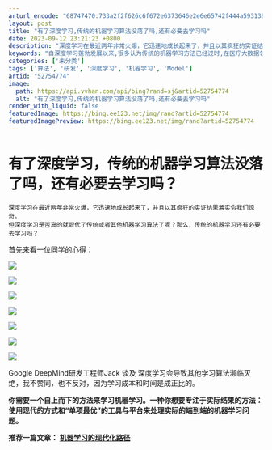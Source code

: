 ```yaml
---
arturl_encode: "68747470:733a2f2f626c6f672e6373646e2e6e65742f444a5931393932:2f61727469636c652f64657461696c732f3532373534373734"
layout: post
title: "有了深度学习,传统的机器学习算法没落了吗,还有必要去学习吗"
date: 2023-09-12 23:21:23 +0800
description: "深度学习在最近两年非常火爆，它迅速地成长起来了，并且以其疯狂的实证结果着实令我们惊奇。但深度学习是否"
keywords: "自深度学习蓬勃发展以来,很多认为传统的机器学习方法已经过时,在医疗大数据领域没"
categories: ['未分类']
tags: ['算法', '研发', '深度学习', '机器学习', 'Model']
artid: "52754774"
image:
  path: https://api.vvhan.com/api/bing?rand=sj&artid=52754774
  alt: "有了深度学习,传统的机器学习算法没落了吗,还有必要去学习吗"
render_with_liquid: false
featuredImage: https://bing.ee123.net/img/rand?artid=52754774
featuredImagePreview: https://bing.ee123.net/img/rand?artid=52754774
---
```


# 有了深度学习，传统的机器学习算法没落了吗，还有必要去学习吗？

```
深度学习在最近两年非常火爆，它迅速地成长起来了，并且以其疯狂的实证结果着实令我们惊奇。
但深度学习是否真的就取代了传统或者其他机器学习算法了呢？那么，传统的机器学习还有必要去学习吗？
```

首先来看一位同学的心得：

![](https://i-blog.csdnimg.cn/blog_migrate/b3d77e8809bc996dfe43458ddcfb7db9.png)

![](https://i-blog.csdnimg.cn/blog_migrate/8639d43d9909be96ba961a7e82457636.png)

![](https://i-blog.csdnimg.cn/blog_migrate/181b566be43ece61d7d8c9392ffba61f.png)

![](https://i-blog.csdnimg.cn/blog_migrate/cb639bbaad84cad40d0433f65ed192a8.png)

![](https://i-blog.csdnimg.cn/blog_migrate/0725a2178e4195997bd9f09b3908da3d.png)

![](https://i-blog.csdnimg.cn/blog_migrate/10bc392183643de6a57524cabbd54d5a.png)

![](https://i-blog.csdnimg.cn/blog_migrate/b9e8ad1181d89983377833672129381f.png)

Google DeepMind研发工程师Jack 谈及
深度学习会导致其他学习算法濒临灭绝，我不赞同，也不反对，因为学习成本和时间是成正比的。

**你需要一个自上而下的方法来学习机器学习。一种你想要专注于实际结果的方法：使用现代的方式和“单项最优”的工具与平台来处理实际的端到端的机器学习问题。**

**推荐一篇文章：
[机器学习的现代化路径](http://www.csdn.net/article/2015-08-27/2825551)**
